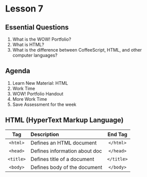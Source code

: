 # Lesson 7

## Essential Questions

1. What is the WOW! Portfolio?
2. What is HTML?
3. What is the difference between CoffeeScript, HTML, and other computer languages?

## Agenda

1. Learn New Material: HTML
2. Work Time
3. WOW! Portfolio Handout
4. More Work Time
5. Save Assessment for the week

## HTML (HyperText Markup Language)

|     Tag     |          Description             |   End Tag   |
|:-----------:|:---------------------------------|:-----------:|
| `<html>`    |   Defines an HTML document       |  `</html>`  |
| `<head>`    |   Defines information about doc  |  `</head>`  |
| `<title>`   |   Defines title of a document    |  `</title>` |
| `<body>`    |   Defines body of the document   |  `</body>`  |

